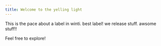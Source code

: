 ```yaml
---
title: Welcome to the yelling light
---
```

This is the pace about a label in winti. best label! we release stuff. awsome stuff!! 

Feel free to explore!